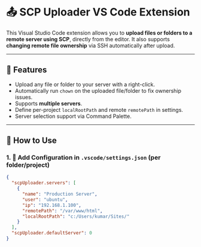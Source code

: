 # 📤 SCP Uploader VS Code Extension

This Visual Studio Code extension allows you to **upload files or folders to a remote server using SCP**, directly from the editor. It also supports **changing remote file ownership** via SSH automatically after upload.

---

## 🚀 Features

- Upload any file or folder to your server with a right-click.
- Automatically run `chown` on the uploaded file/folder to fix ownership issues.
- Supports **multiple servers**.
- Define per-project `localRootPath` and remote `remotePath` in settings.
- Server selection support via Command Palette.

---

## 🔧 How to Use

### 1. 📁 Add Configuration in `.vscode/settings.json` (per folder/project)

```json
{
  "scpUploader.servers": [
    {
      "name": "Production Server",
      "user": "ubuntu",
      "ip": "192.168.1.100",
      "remotePath": "/var/www/html",
      "localRootPath": "c:/Users/kumar/Sites/"
    }
  ],
  "scpUploader.defaultServer": 0
}
